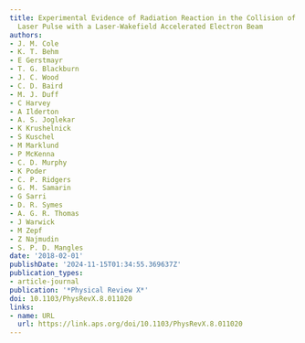 ```yaml
---
title: Experimental Evidence of Radiation Reaction in the Collision of a High-Intensity
  Laser Pulse with a Laser-Wakefield Accelerated Electron Beam
authors:
- J. M. Cole
- K. T. Behm
- E Gerstmayr
- T. G. Blackburn
- J. C. Wood
- C. D. Baird
- M. J. Duff
- C Harvey
- A Ilderton
- A. S. Joglekar
- K Krushelnick
- S Kuschel
- M Marklund
- P McKenna
- C. D. Murphy
- K Poder
- C. P. Ridgers
- G. M. Samarin
- G Sarri
- D. R. Symes
- A. G. R. Thomas
- J Warwick
- M Zepf
- Z Najmudin
- S. P. D. Mangles
date: '2018-02-01'
publishDate: '2024-11-15T01:34:55.369637Z'
publication_types:
- article-journal
publication: '*Physical Review X*'
doi: 10.1103/PhysRevX.8.011020
links:
- name: URL
  url: https://link.aps.org/doi/10.1103/PhysRevX.8.011020
---
```

